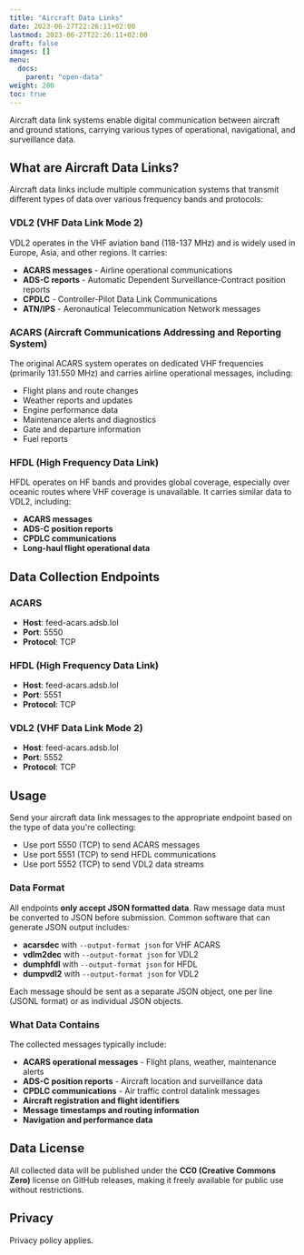 ```yaml
---
title: "Aircraft Data Links"
date: 2023-06-27T22:26:11+02:00
lastmod: 2023-06-27T22:26:11+02:00
draft: false
images: []
menu:
  docs:
    parent: "open-data"
weight: 200
toc: true
---
```


Aircraft data link systems enable digital communication between aircraft and ground stations, carrying various types of operational, navigational, and surveillance data.

## What are Aircraft Data Links?

Aircraft data links include multiple communication systems that transmit different types of data over various frequency bands and protocols:

### VDL2 (VHF Data Link Mode 2)
VDL2 operates in the VHF aviation band (118-137 MHz) and is widely used in Europe, Asia, and other regions. It carries:
- **ACARS messages** - Airline operational communications
- **ADS-C reports** - Automatic Dependent Surveillance-Contract position reports
- **CPDLC** - Controller-Pilot Data Link Communications
- **ATN/IPS** - Aeronautical Telecommunication Network messages

### ACARS (Aircraft Communications Addressing and Reporting System)
The original ACARS system operates on dedicated VHF frequencies (primarily 131.550 MHz) and carries airline operational messages, including:
- Flight plans and route changes
- Weather reports and updates
- Engine performance data
- Maintenance alerts and diagnostics
- Gate and departure information
- Fuel reports

### HFDL (High Frequency Data Link)
HFDL operates on HF bands and provides global coverage, especially over oceanic routes where VHF coverage is unavailable. It carries similar data to VDL2, including:
- **ACARS messages**
- **ADS-C position reports**
- **CPDLC communications**
- **Long-haul flight operational data**

## Data Collection Endpoints

### ACARS
- **Host**: feed-acars.adsb.lol
- **Port**: 5550
- **Protocol**: TCP

### HFDL (High Frequency Data Link)
- **Host**: feed-acars.adsb.lol
- **Port**: 5551
- **Protocol**: TCP

### VDL2 (VHF Data Link Mode 2)
- **Host**: feed-acars.adsb.lol
- **Port**: 5552
- **Protocol**: TCP


## Usage

Send your aircraft data link messages to the appropriate endpoint based on the type of data you're collecting:

- Use port 5550 (TCP) to send ACARS messages
- Use port 5551 (TCP) to send HFDL communications
- Use port 5552 (TCP) to send VDL2 data streams

### Data Format
All endpoints **only accept JSON formatted data**. Raw message data must be converted to JSON before submission. Common software that can generate JSON output includes:
- **acarsdec** with `--output-format json` for VHF ACARS
- **vdlm2dec** with `--output-format json` for VDL2
- **dumphfdl** with `--output-format json` for HFDL
- **dumpvdl2** with `--output-format json` for VDL2

Each message should be sent as a separate JSON object, one per line (JSONL format) or as individual JSON objects.

### What Data Contains
The collected messages typically include:
- **ACARS operational messages** - Flight plans, weather, maintenance alerts
- **ADS-C position reports** - Aircraft location and surveillance data
- **CPDLC communications** - Air traffic control datalink messages
- **Aircraft registration and flight identifiers**
- **Message timestamps and routing information**
- **Navigation and performance data**

## Data License

All collected data will be published under the **CC0 (Creative Commons Zero)** license on GitHub releases, making it freely available for public use without restrictions.

## Privacy

Privacy policy applies.

